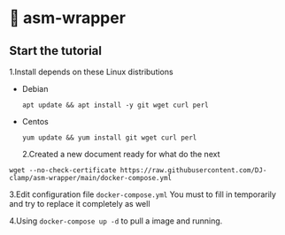 ﻿# 🚢 asm-wrapper

## Start the tutorial

1.Install depends on these Linux distributions

- Debian

  `apt update && apt install -y git wget curl perl`

- Centos

  `yum update && yum install git wget curl perl`

  2.Created a new document ready for what do the next

`wget --no-check-certificate https://raw.githubusercontent.com/DJ-clamp/asm-wrapper/main/docker-compose.yml`

3.Edit configuration file `docker-compose.yml` You must to fill in temporarily and try to replace it completely as well

4.Using `docker-compose up -d` to pull a image and running.
